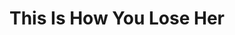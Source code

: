 ---
draft: false
slug: this-is-how-you-lose-her-74a0311f
title: This Is How You Lose Her
type: books
params:
  authors:
    - Junot Díaz
  book_title: This Is How You Lose Her
  book_description: 'On a beach in the Dominican Republic, a doomed relationship flounders. In the heat of a hospital laundry room in New Jersey, a woman does her lover’s washing and thinks about his wife. In Boston, a man buys his love child, his only son, a first baseball bat and glove. At the heart of these stories is the irrepressible, irresistible Yunior, a young hardhead whose longing for love is equaled only by his recklessness—and by the extraordinary women he loves and loses: artistic Alma; the aging Miss Lora; Magdalena, who thinks all Dominican men are cheaters; and the love of his life, whose heartbreak ultimately becomes his own.In prose that is endlessly energetic, inventive, tender, and funny, the stories inThis Is How You Lose Herlay bare the infinite longing and inevitable weakness of the human heart. They remind us that passion always triumphs over experience, and that “the half-life of love is forever.”'
  cover: https://images-na.ssl-images-amazon.com/images/S/compressed.photo.goodreads.com/books/1342596676i/13503109.jpg
  isbn: '1594487367'
  languages:
    - Английский
    - Испанский
    - Китайский
  goodreads_link: https://www.goodreads.com/book/show/13503109-this-is-how-you-lose-her
  page_count: '240'
  publication_year: '2012'
  russian_audioversion: false
  russian_translation_status: unknown
  short_book_description: On a beach in the Dominican Republic, a doomed relationship flounders. In the heat of a hospital laundry room in New Jersey, a woman does her lover’s washing and thinks about his wife.
  tags:
    - American fiction
    - Hispanic Americans
    - Large type books
    - New jersey fiction
    - adult fiction
    - contemporary
    - fiction
    - literary fiction
    - male-female romance
    - new york times bestseller
    - novels
    - nyt:combined-print-and-e-book-fiction=2012-09-30
    - nyt:trade-fiction-paperback=2013-09-22
    - romance
    - short stories
    - women
---